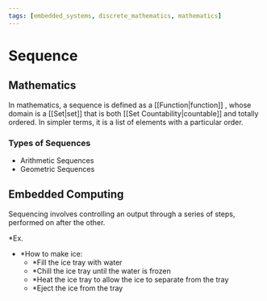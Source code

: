 ```yaml
---
tags: [embedded_systems, discrete_mathematics, mathematics]
---
```


# Sequence

## Mathematics

In mathematics, a sequence is defined as a  [[Function|function]] , whose domain is a [[Set|set]] that is both [[Set Countability|countable]] and totally ordered. In simpler terms, it is a list of elements with a particular order.

### Types of Sequences

- Arithmetic Sequences
- Geometric Sequences

## Embedded Computing

Sequencing involves controlling an output through a series of steps, performed on after the other.

*Ex.
- *How to make ice:
	- *Fill the ice tray with water
	- *Chill the ice tray until the water is frozen
	- *Heat the ice tray to allow the ice to separate from the tray
	- *Eject the ice from the tray
